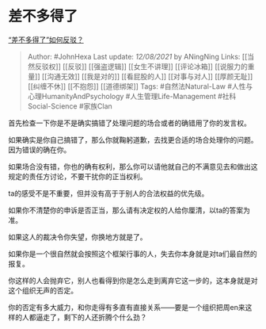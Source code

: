 # 差不多得了
[“差不多得了”如何反驳？](https://www.zhihu.com/question/475457666/answer/2049742155)

> Author: #JohnHexa 
Last update: *12/08/2021* by ANingNing
Links: [[当然反驳权]] [[反驳]] [[强盗逻辑]] [[女生不讲理]] [[评论冰箱]] [[说服力的重量]] [[沟通无效]] [[我是对的]] [[看屁股的人]] [[对事与对人]] [[厚颜无耻]] [[纠缠不休]] [[不抱怨]] [[道德绑架]] 
Tags: #自然法Natural-Law #人性与心理HumanityAndPsychology #人生管理Life-Management #社科Social-Science #家族Clan 


首先检查一下你是不是确实搞错了处理问题的场合或者的确错用了你的发言权。

如果确实是你自己搞错了，那么你就鞠躬道歉，去找更合适的场合处理你的问题。因为错误的确在你。

如果场合没有错，你也的确有权利，那么你可以请他就自己的不满意见去和做出这规定的责任方讨论，不要干扰你的正当权利。

ta的感受不是不重要，但并没有高于于别人的合法权益的优先级。

如果你不清楚你的申诉是否正当，那么请有决定权的人给你厘清，以ta的答案为准。

如果这人的裁决令你失望，你换地方就是了。

如果你是一个很自然就会按照这个框架行事的人，失去你本身就是对ta们最自然的报复。

你这样的人会抛弃它，别人也看得到你是怎么走到离弃它这一步的，这本身就是对这个组织无声的否定。

你的否定有多大威力，和你走得有多直有直接关系——要是一个组织把周en来这样的人都逼走了，剩下的人还折腾个什么劲？